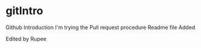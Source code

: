 # gitIntro
Github Introduction
I'm trying the Pull request procedure
Readme file Added

Edited by Rupee
